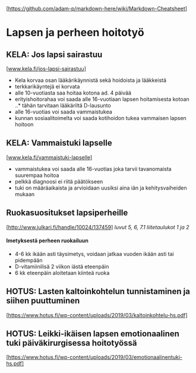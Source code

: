 [https://github.com/adam-p/markdown-here/wiki/Markdown-Cheatsheet]

# **Lapsen ja perheen hoitotyö**

## KELA: Jos lapsi sairastuu
[www.kela.fi/jos-lapsi-sairastuu]
* Kela korvaa osan lääkärikäynnistä sekä hoidoista ja lääkkeistä
* terkkarikäyntejä ei korvata
* alle 10-vuotiasta saa hoitaa kotona ad. 4 päivää
* erityishoitorahaa voi saada alle 16-vuotiaan lapsen hoitamisesta kotoan
..* tähän tarvitaan lääkäriltä D-lausunto
* alle 16-vuotias voi saada vammaistukea
* kunnan sosiaalitoimelta voi saada kotihoidon tukea vammaisen lapsen hoitoon

## KELA: Vammaistuki lapselle
[www.kela.fi/vammaistuki-lapselle]
* vammaistukea voi saada alle 16-vuotias joka tarvii tavanomaista suurempaa hoitoa
* pelkkä diagnoosi ei riitä päätökseen
* tuki on määräaikaista ja arvioidaan uusiksi aina iän ja kehitysvaiheiden mukaan

## Ruokasuositukset lapsiperheille
[http://www.julkari.fi/handle/10024/137459]
_luvut 5, 6, 7.1_
_liitetaulukot 1 ja 2_

#### Imetyksestä perheen ruokailuun
- 4-6 kk ikään asti täysimetys, voidaan jatkaa vuoden ikään asti tai pidempään
- D-vitamiinilisä 2 viikon iästä eteenpäin
- 6 kk eteenpäin aloitetaan kiinteä ruoka


## HOTUS: Lasten kaltoinkohtelun tunnistaminen ja siihen puuttuminen
[https://www.hotus.fi/wp-content/uploads/2019/03/kaltoinkohtelu-hs.pdf]

## HOTUS: Leikki-ikäisen lapsen emotionaalinen tuki päiväkirurgisessa hoitotyössä
[https://www.hotus.fi/wp-content/uploads/2019/03/emotionaalinentuki-hs.pdf]
